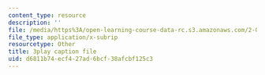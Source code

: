 ```yaml
---
content_type: resource
description: ''
file: /media/https%3A/open-learning-course-data-rc.s3.amazonaws.com/2-003sc-engineering-dynamics-fall-2011/d6811b74ecf427ad6bcf38afcbf125c3_Fo-Y6kEMURk.srt
file_type: application/x-subrip
resourcetype: Other
title: 3play caption file
uid: d6811b74-ecf4-27ad-6bcf-38afcbf125c3
---
```

